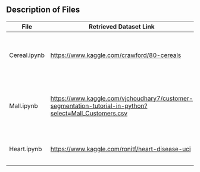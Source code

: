 ## Description of Files

File | Retrieved Dataset Link | Description|
-----| ---------------------- | -----------|
Cereal.ipynb | https://www.kaggle.com/crawford/80-cereals | Utilized Linear Regression to  Predict Rating based on features.|
Mall.ipynb | https://www.kaggle.com/vjchoudhary7/customer-segmentation-tutorial-in-python?select=Mall_Customers.csv | Data cleaning and simple summary statistics with visualizations|
Heart.ipynb | https://www.kaggle.com/ronitf/heart-disease-uci | Creating a Classification Decision Tree|